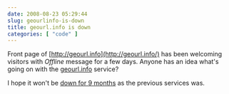 ```yaml
---
date: 2008-08-23 05:29:44
slug: geourlinfo-is-down
title: geourl.info is down
categories: [ "code" ]
---
```


Front page of [http://geourl.info](http://geourl.info/) has been welcoming visitors with _Offline_ message for a few days. Anyone has an idea what's going on with the [geourl.info](http://geourl.info/) service?




I hope it won't be [down for 9 months](http://zed1.com/journalized/archives/2005/02/06/geourl-re-launched/trackback/) as the previous services was.
